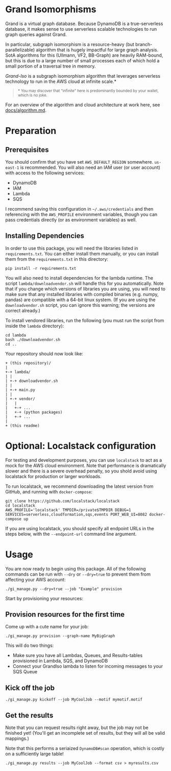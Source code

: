 # Grand Isomorphisms

Grand is a virtual graph database. Because DynamoDB is a true-serverless database, it makes sense to use serverless scalable technologies to run graph queries against Grand.

In particular, subgraph isomorphism is a resource-heavy (but branch-parallelizable) algorithm that is hugely impactful for large graph analysis. SotA algorithms for this (Ullmann, VF2, BB-Graph) are heavily RAM-bound, but this is due to a large number of small processes each of which hold a small portion of a traversal tree in memory.

_Grand-Iso_ is a subgraph isomorphism algorithm that leverages serverless technology to run in the AWS cloud at infinite scale.\*

> <small>\* You may discover that "infinite" here is predominantly bounded by your wallet, which is no joke.</small>

For an overview of the algorithm and cloud architecture at work here, see [docs/algorithm.md](docs/algorithm.md).

# Preparation

## Prerequisites

You should confirm that you have set `AWS_DEFAULT_REGION` somewhere. `us-east-1` is recommended. You will also need an IAM user (or user account) with access to the following services:

-   DynamoDB
-   IAM
-   Lambda
-   SQS

I recommend saving this configuration in `~/.aws/credentials` and then referencing with the `AWS_PROFILE` environment variables, though you can pass credentials directly (or as environment variables) as well.

## Installing Dependencies

In order to use this package, you will need the libraries listed in `requirements.txt`. You can either install them manually, or you can install them from the `requirements.txt` in this directory:

```shell
pip install -r requirements.txt
```

You will also need to install dependencies for the lambda runtime. The script `lambda/downloadvendor.sh` will handle this for you automatically. Note that if you change which versions of libraries you are using, you will need to make sure that any installed libraries with compiled binaries (e.g. numpy, pandas) are compatible with a 64-bit linux system. (If you are using the `downloadvendor.sh` script, you can ignore this warning; the versions are correct already.)

To install vendored libraries, run the following (you must run the script from inside the `lambda` directory):

```shell
cd lambda
bash ./downloadvendor.sh
cd ..
```

Your repository should now look like:

```
+ (this repository)/
|
+-+ lambda/
| |
| +-+ downloadvendor.sh
| |
| +-+ main.py
| |
| +-+ vendor/
|   |
|   +-+ ...
|   +-+ (python packages)
|   +-+ ...
|
+ (this readme)
```

# Optional: Localstack configuration

For testing and development purposes, you can use `localstack` to act as a mock for the AWS cloud environment. Note that performance is dramatically slower and there is a severe overhead penalty, so you shold avoid using localstack for production or larger workloads.

To run localstack, we recommend downloading the latest version from GitHub, and running with `docker-compose`:

```shell
git clone https://github.com/localstack/localstack
cd localstack
AWS_PROFILE='localstack' TMPDIR=/private$TMPDIR DEBUG=1 SERVICES=serverless,cloudformation,sqs,events PORT_WEB_UI=8082 docker-compose up
```

If you are using localstack, you should specify all endpoint URLs in the steps below, with the `--endpoint-url` command line argument.

# Usage

You are now ready to begin using this package. All of the following commands can be run with `--dry` or `--dry=true` to prevent them from affecting your AWS account:

```shell
./gi_manage.py --dry=true --job "Example" provision
```

Start by provisioning your resources:

## Provision resources for the first time

Come up with a cute name for your job:

```shell
./gi_manage.py provision --graph-name MyBigGraph
```

This will do two things:

-   Make sure you have all Lambdas, Queues, and Results-tables provisioned in Lambda, SQS, and DynamoDB
-   Connect your GrandIso lambda to listen for incoming messages to your SQS Queue

## Kick off the job

```shell
./gi_manage.py kickoff --job MyCoolJob --motif mymotif.motif
```

## Get the results

Note that you can request results right away, but the job may not be finished yet! (You'll get an incomplete set of results, but they will all be valid mappings.)

Note that this performs a seriaized `DynamoDB#scan` operation, which is costly on a sufficiently large table!

```shell
./gi_manage.py results --job MyCoolJob --format csv > myresults.csv
```
